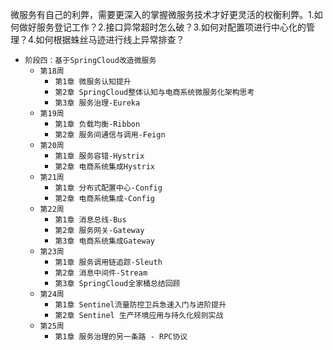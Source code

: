 微服务有自己的利弊，需要更深入的掌握微服务技术才好更灵活的权衡利弊。1.如何做好服务登记工作？2.接口异常超时怎么破？3.如何对配置项进行中心化的管理？4.如何根据蛛丝马迹进行线上异常排查？

* `阶段四：基于SpringCloud改造微服务`
    * `第18周`
        * `第1章 微服务认知提升`
        * `第2章 SpringCloud整体认知与电商系统微服务化架构思考`
        * `第3章 服务治理-Eureka`
    * `第19周`
        * `第1章 负载均衡-Ribbon`
        * `第2章 服务间通信与调用-Feign`
    * `第20周`
        * `第1章 服务容错-Hystrix`
        * `第2章 电商系统集成Hystrix`
    * `第21周`
        * `第1章 分布式配置中心-Config`
        * `第2章 电商系统集成-Config`
    * `第22周`
        * `第1章 消息总线-Bus`
        * `第2章 服务网关-Gateway`
        * `第3章 电商系统集成Gateway`
    * `第23周`
        * `第1章 服务调用链追踪-Sleuth`
        * `第2章 消息中间件-Stream`
        * `第3章 SpringCloud全家桶总结回顾`
    * `第24周`
        * `第1章 Sentinel流量防控卫兵急速入门与进阶提升`
        * `第2章 Sentinel 生产环境应用与持久化规则实战`
    * `第25周`
        * `第1章 服务治理的另一条路 - RPC协议`